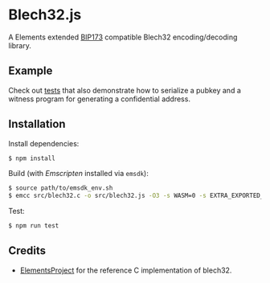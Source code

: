 # Blech32.js

A Elements extended [BIP173](https://github.com/bitcoin/bips/blob/master/bip-0173.mediawiki) compatible Blech32 encoding/decoding library.

## Example

Check out [tests](./tests/index.js) that also demonstrate how to serialize a pubkey and a witness program for generating a confidential address.

## Installation

Install dependencies:

```sh
$ npm install
```

Build (with *Emscripten* installed via `emsdk`):

```sh
$ source path/to/emsdk_env.sh
$ emcc src/blech32.c -o src/blech32.js -O3 -s WASM=0 -s EXTRA_EXPORTED_RUNTIME_METHODS='["ccall", "cwrap", "getValue", "setValue", "allocate", "intArrayFromString", "ALLOC_NORMAL"]' -s EXPORT_ALL=1 -s LINKABLE=1 -s NO_EXIT_RUNTIME=1
```

Test:

```sh
$ npm run test
```

## Credits

* [ElementsProject](https://github.com/ElementsProject/libwally-core/blob/master/src/blech32.c) for the reference C implementation of blech32.
